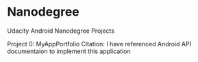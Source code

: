 # Nanodegree
Udacity Android Nanodegree Projects 

Project 0: MyAppPortfolio 
Citation: I have referenced Android API documentaion to implement this application
